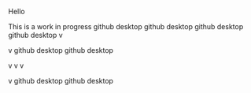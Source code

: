Hello

This is a work in progress
github desktop
github desktop
github desktop
github desktop
v

v
github desktop
github desktop



v
v
v

v
github desktop
github desktop

